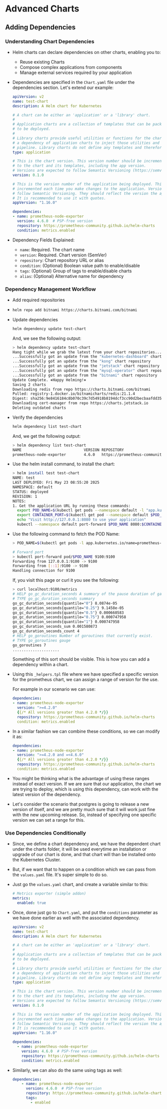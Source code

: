 # Advanced Charts

## Adding Dependencies

### Understanding Chart Dependencies

- Helm charts can declare dependencies on other charts, enabling you to:

  - Reuse existing Charts
  - Compose complex applications from components
  - Manage external services required by your application

- Dependencies are specified in the `Chart.yaml` file under the dependencies section. Let's extend our example:

  ```yaml
  apiVersion: v2
  name: test-chart
  description: A Helm chart for Kubernetes
  
  # A chart can be either an 'application' or a 'library' chart.
  #
  # Application charts are a collection of templates that can be packaged into versioned archives
  # to be deployed.
  #
  # Library charts provide useful utilities or functions for the chart developer. They're included as
  # a dependency of application charts to inject those utilities and functions into the rendering
  # pipeline. Library charts do not define any templates and therefore cannot be deployed.
  type: application
  
  # This is the chart version. This version number should be incremented each time you make changes
  # to the chart and its templates, including the app version.
  # Versions are expected to follow Semantic Versioning (https://semver.org/)
  version: 0.1.0
  
  # This is the version number of the application being deployed. This version number should be
  # incremented each time you make changes to the application. Versions are not expected to
  # follow Semantic Versioning. They should reflect the version the application is using.
  # It is recommended to use it with quotes.
  appVersion: "1.16.0"
  
  dependencies:
  - name: prometheus-node-exporter
    version: 4.6.0  # PSP-free version
    repository: https://prometheus-community.github.io/helm-charts
    condition: metrics.enabled
  ```
  
- Dependency Fields Explained:

  - `name`: Required. The chart name 
  - `version`: Required. Chart version (SemVer)
  - `repository`: Chart repository URL or alias 
  - `condition`: (Optional) Boolean value path to enable/disable 
  - `tags`: (Optional) Group of tags to enable/disable charts 
  - `alias`: (Optional) Alternative name for dependency

### Dependency Management Workflow

- Add required repositories
- 
  ```bash
  helm repo add bitnami https://charts.bitnami.com/bitnami
  ```
  
- Update dependencies

  ```bash
  helm dependency update test-chart
  ```
  
  And, we see the following output:

  ```bash
  > helm dependency update test-chart
  Hang tight while we grab the latest from your chart repositories...
  ...Successfully got an update from the "kubernetes-dashboard" chart repository
  ...Successfully got an update from the "kong" chart repository
  ...Successfully got an update from the "jetstack" chart repository
  ...Successfully got an update from the "mysql-operator" chart repository
  ...Successfully got an update from the "bitnami" chart repository
  Update Complete. ⎈Happy Helming!⎈
  Saving 2 charts
  Downloading redis from repo https://charts.bitnami.com/bitnami
  Pulled: registry-1.docker.io/bitnamicharts/redis:21.1.4
  Digest: sha256:9e8416184c8b070c39c7d54918b8194dcf3cc90d2becbaafdd352c67f3027a5e
  Downloading cert-manager from repo https://charts.jetstack.io
  Deleting outdated charts
  ```

- Verify the dependencies

  ```bash
  helm dependency list test-chart
  ```
  
  And, we get the following output:

  ```bash
  > helm dependency list test-chart
  NAME                            VERSION REPOSITORY                                              STATUS
  prometheus-node-exporter        4.6.0   https://prometheus-community.github.io/helm-charts      ok
  ```
  
- Use the helm install command, to install the chart:

  ```bash
  > helm install test test-chart
  NAME: test
  LAST DEPLOYED: Fri May 23 08:55:20 2025
  NAMESPACE: default
  STATUS: deployed
  REVISION: 1
  NOTES:
  1. Get the application URL by running these commands:
    export POD_NAME=$(kubectl get pods --namespace default -l "app.kubernetes.io/name=test-chart,app.kubernetes.io/instance=test" -o jsonpath="{.items[0].metadata.name}")
    export CONTAINER_PORT=$(kubectl get pod --namespace default $POD_NAME -o jsonpath="{.spec.containers[0].ports[0].containerPort}")
    echo "Visit http://127.0.0.1:8080 to use your application"
    kubectl --namespace default port-forward $POD_NAME 8080:$CONTAINER_PORT
  ```
  
- Use the following command to fetch the POD Name:

  ```bash
  > POD_NAME=$(kubectl get pods -l app.kubernetes.io/name=prometheus-node-exporter -o jsonpath='{.items[0].metadata.name}')
  
  # Forward port
  > kubectl port-forward pod/$POD_NAME 9100:9100
  Forwarding from 127.0.0.1:9100 -> 9100
  Forwarding from [::1]:9100 -> 9100
  Handling connection for 9100
  ```
  
  If, you visit this page or curl it you see the following:

  ```bash
  > curl localhost:9100/metrics
  # HELP go_gc_duration_seconds A summary of the pause duration of garbage collection cycles.
  # TYPE go_gc_duration_seconds summary
  go_gc_duration_seconds{quantile="0"} 8.0874e-05
  go_gc_duration_seconds{quantile="0.25"} 9.1458e-05
  go_gc_duration_seconds{quantile="0.5"} 0.000660583
  go_gc_duration_seconds{quantile="0.75"} 0.000747958
  go_gc_duration_seconds{quantile="1"} 0.000747958
  go_gc_duration_seconds_sum 0.001580873
  go_gc_duration_seconds_count 4
  # HELP go_goroutines Number of goroutines that currently exist.
  # TYPE go_goroutines gauge
  go_goroutines 7
  .....................
  ```
  
  Something of this sort should be visible. This is how you can add a dependency within a chart.

- Using this `_helpers.tpl` file where we have specified a specific version for the prometheus chart, we can assign a range of version for the use.

  For example in our scenario we can use:

  ```yaml
  dependencies:
  - name: prometheus-node-exporter
    version: ">=4.2.0" 
    {{/* All versions greater than 4.2.0 */}}
    repository: https://prometheus-community.github.io/helm-charts
    condition: metrics.enabled
  ```
  
- In a similar fashion we can combine these conditions, so we can modify it as:

  ```yaml
  dependencies:
  - name: prometheus-node-exporter
    version: ">=4.2.0 and =<4.6.0" 
    {{/* All versions greater than 4.2.0 */}}
    repository: https://prometheus-community.github.io/helm-charts
    condition: metrics.enabled
  ```

- You might be thinking what is the advantage of using these ranges instead of exact version. If we are sure that our application, the chart we are trying to deploy, which is using this dependency, can work with the latest version of the dependency.

- Let's consider the scenario that postgres is going to release a new version of itself, and we are pretty much sure that it will work just fine with the new upcoming release. So, instead of specifying one specific version we can set a range for this.

### Use Dependencies Conditionally

- Since, we define a chart dependency and, we have the dependent chart under the charts folder, it will be used everytime an installation or upgrade of our chart is done, and that chart will than be installed onto the Kubernetes Cluster.

- But, if we want that to happen on a condition which we can pass from the `values.yaml` file. It's super simple to do so.

- Just go the `values.yaml` chart, and create a variable similar to this:

  ```yaml
  # Metrics exporter (simple addon)
  metrics:
    enabled: true
  ```
  
- Once, done just go to `Chart.yaml`, and put the `conditions` parameter as we have done earlier as well with the associated dependency.

  ```yaml
  apiVersion: v2
  name: test-chart
  description: A Helm chart for Kubernetes
  
  # A chart can be either an 'application' or a 'library' chart.
  #
  # Application charts are a collection of templates that can be packaged into versioned archives
  # to be deployed.
  #
  # Library charts provide useful utilities or functions for the chart developer. They're included as
  # a dependency of application charts to inject those utilities and functions into the rendering
  # pipeline. Library charts do not define any templates and therefore cannot be deployed.
  type: application
  
  # This is the chart version. This version number should be incremented each time you make changes
  # to the chart and its templates, including the app version.
  # Versions are expected to follow Semantic Versioning (https://semver.org/)
  version: 0.1.0
  
  # This is the version number of the application being deployed. This version number should be
  # incremented each time you make changes to the application. Versions are not expected to
  # follow Semantic Versioning. They should reflect the version the application is using.
  # It is recommended to use it with quotes.
  appVersion: "1.16.0"
  
  dependencies:
    - name: prometheus-node-exporter
      version: 4.6.0  # PSP-free version
      repository: https://prometheus-community.github.io/helm-charts
      condition: metrics.enabled
  ```

- Similarly, we can also do the same using tags as well:

  ```yaml
  dependencies:
      - name: prometheus-node-exporter
        version: 4.6.0  # PSP-free version
        repository: https://prometheus-community.github.io/helm-charts
        tags:
          - enabled
  ```